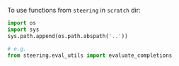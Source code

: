 To use functions from `steering` in `scratch` dir:
```python
import os
import sys
sys.path.append(os.path.abspath('..'))

# e.g.
from steering.eval_utils import evaluate_completions
```
